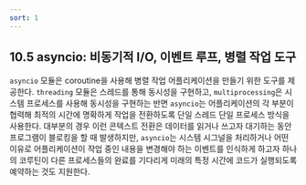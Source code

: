 ```yaml
---
sort: 1
---
```


## 10.5 asyncio: 비동기적 I/O, 이벤트 루프, 병렬 작업 도구
`asyncio` 모듈은 coroutine을 사용해 병렬 작업 어플리케이션을 만들기 위한 도구를 제공한다. `threading` 모듈은 스레드를 통해 동시성을 구현하고, `multiprocessing`은 시스템 프로세스를 사용해 동시성을 구현하는 반면 `asyncio`는 어플리케이션의 각 부분이 협력해 최적의 시간에 명확하게 작업을 전환하도록 단일 스레드 단일 프로세스 방식을 사용한다. 대부분의 경우 이런 콘텍스트 전환은 데이터를 읽거나 쓰고자 대기하는 동안 프로그램이 블로킹을 할 때 발생하지만, `asyncio`는 시스템 시그널을 처리하거나 어떤 이유로 어플리케이션이 작업 중인 내용을 변경해야 하는 이벤트를 인식하게 하고자 하나의 코루틴이 다른 프로세스들의 완료를 기다리게 미래의 특정 시간에 코드가 실행되도록 예약하는 것도 지원한다.
